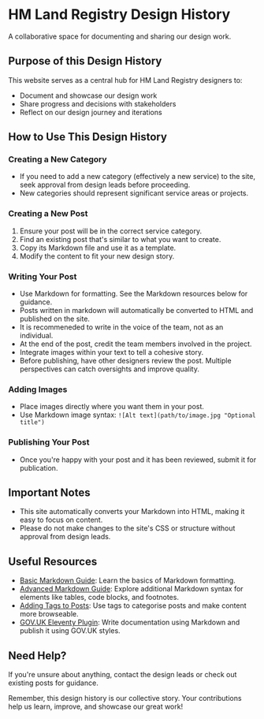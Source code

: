 # HM Land Registry Design History
A collaborative space for documenting and sharing our design work.

## Purpose of this Design History
This website serves as a central hub for HM Land Registry designers to:
* Document and showcase our design work
* Share progress and decisions with stakeholders
* Reflect on our design journey and iterations

## How to Use This Design History

### Creating a New Category
* If you need to add a new category (effectively a new service) to the site, seek approval from design leads before proceeding.
* New categories should represent significant service areas or projects.

### Creating a New Post
1. Ensure your post will be in the correct service category.
2. Find an existing post that's similar to what you want to create.
3. Copy its Markdown file and use it as a template.
4. Modify the content to fit your new design story.

### Writing Your Post
* Use Markdown for formatting. See the Markdown resources below for guidance.
* Posts written in markdown will automatically be converted to HTML and published on the site.
* It is recommeneded to write in the voice of the team, not as an individual.
* At the end of the post, credit the team members involved in the project.
* Integrate images within your text to tell a cohesive story.
* Before publishing, have other designers review the post. Multiple perspectives can catch oversights and improve quality.

### Adding Images
* Place images directly where you want them in your post.
* Use Markdown image syntax: `![Alt text](path/to/image.jpg "Optional title")`

### Publishing Your Post
* Once you're happy with your post and it has been reviewed, submit it for publication.

## Important Notes
* This site automatically converts your Markdown into HTML, making it easy to focus on content.
* Please do not make changes to the site's CSS or structure without approval from design leads.

## Useful Resources
* [Basic Markdown Guide](https://x-govuk.github.io/govuk-eleventy-plugin/markdown/): Learn the basics of Markdown formatting.
* [Advanced Markdown Guide](https://x-govuk.github.io/govuk-eleventy-plugin/markdown-advanced/): Explore additional Markdown syntax for elements like tables, code blocks, and footnotes.
* [Adding Tags to Posts](https://x-govuk.github.io/govuk-eleventy-plugin/tagging/): Use tags to categorise posts and make content more browseable.
* [GOV.UK Eleventy Plugin](https://x-govuk.github.io/govuk-eleventy-plugin/): Write documentation using Markdown and publish it using GOV.UK styles.

## Need Help?
If you're unsure about anything, contact the design leads or check out existing posts for guidance.

Remember, this design history is our collective story. Your contributions help us learn, improve, and showcase our great work!